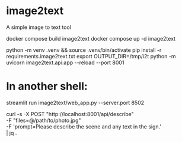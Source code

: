 # image2text
A simple image to text tool


docker compose build image2text
docker compose up -d image2text


python -m venv .venv && source .venv/bin/activate
pip install -r requirements.image2text.txt
export OUTPUT_DIR=/tmp/i2t
python -m uvicorn image2text.api:app --reload --port 8001
# In another shell:
streamlit run image2text/web_app.py --server.port 8502



curl -s -X POST "http://localhost:8001/api/describe" \
  -F "files=@/path/to/photo.jpg" \
  -F 'prompt=Please describe the scene and any text in the sign.' \
  | jq .
